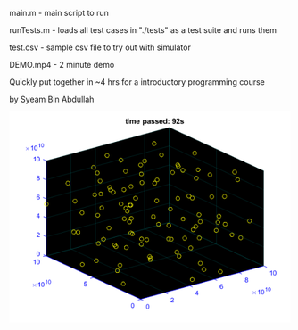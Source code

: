 main.m - main script to run

runTests.m - loads all test cases in "./tests" as a test suite and runs them

test.csv - sample csv file to try out with simulator

DEMO.mp4 - 2 minute demo

Quickly put together in ~4 hrs for a introductory programming course

by Syeam Bin Abdullah

![preview](./images/img.png)
